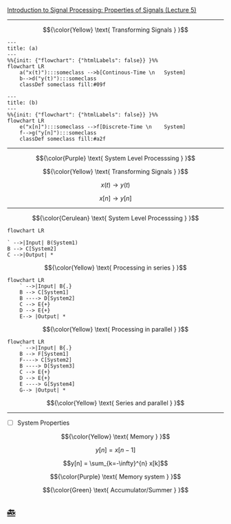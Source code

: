 [Introduction to Signal Processing: Properties of Signals (Lecture 5)](https://youtu.be/Gw8eE93OyUY)

---

```math
{\color{Yellow} \text{ Transforming Signals } }
```


```mermaid
---
title: (a)
---
%%{init: {"flowchart": {"htmlLabels": false}} }%%
flowchart LR
    a("x(t)"):::someclass -->b[Continous-Time \n   System]
    b-->d("y(t)"):::someclass
    classDef someclass fill:#09f
```

```mermaid
---
title: (b)
---
%%{init: {"flowchart": {"htmlLabels": false}} }%%
flowchart LR
    e("x[n]"):::someclass -->f[Discrete-Time \n    System]
    f-->g("y[n]"):::someclass
    classDef someclass fill:#a2f
```

---

```math
{\color{Purple} \text{ System Level Processsing } }
```

```math
{\color{Yellow} \text{ Transforming Signals } }
```

```math
x(t) \to y(t)
```

```math
x[n] \to y[n]
```

---

```math
{\color{Cerulean} \text{ System Level Processsing } }
```

```mermaid
flowchart LR

` -->|Input| B(System1)
B --> C[System2]
C -->|Output| *
```

```math
{\color{Yellow} \text{ Processing in series } }
```

```mermaid
flowchart LR
    ` -->|Input| B{.}
    B --> C[System1]
    B ----> D[System2]
    C --> E{+}
    D --> E{+}
    E--> |Output| *
```

```math
{\color{Yellow} \text{ Processing in parallel } }
```

```mermaid
flowchart LR
    ` -->|Input| B{.}
    B --> F[System1]
    F----> C[System2]
    B ----> D[System3]
    C --> E{+}
    D --> E{+}
    E ----> G[System4]
    G--> |Output| *
```

```math
{\color{Yellow} \text{ Series and parallel } }
```

---

- [ ] System Properties

```math
{\color{Yellow} \text{ Memory } }
```

```math
y[n] = x[n - 1]
```

```math
y[n] = \sum_{k=-\infty}^{n} x[k]
```

```math
{\color{Purple} \text{ Memory system } }
```
```math
{\color{Green} \text{ Accumulator/Summer } }
```


## [:back: ](../#round_pushpin-signal-processing-an-introduction)

